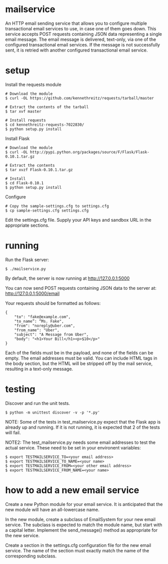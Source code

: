 mailservice
===========

An HTTP email sending service that allows you to configure multiple transactional email services to use, in case one of them goes down.  This service accepts POST requests containing JSON data representing a single email message.  The email message is delivered, text-only, via one of the configured transactional email services.  If the message is not successfully sent, it is retried with another configured transactional email service.

setup
=====

Install the requests module

```
# Download the module
$ curl -OL https://github.com/kennethreitz/requests/tarball/master

# Extract the contents of the tarball
$ tar xvf master

# Install requests
$ cd kennethreitz-requests-7022830/
$ python setup.py install
```

Install Flask

```
# Download the module
$ curl -OL http://pypi.python.org/packages/source/F/Flask/Flask-0.10.1.tar.gz

# Extract the contents
$ tar xvzf Flask-0.10.1.tar.gz

# Install
$ cd Flask-0.10.1
$ python setup.py install
```

Configure

```
# Copy the sample-settings.cfg to settings.cfg
$ cp sample-settings.cfg settings.cfg
```

Edit the settings.cfg file.  Supply your API keys and sandbox URL in the appropriate sections.


running
=======

Run the Flask server:
```
$ ./mailservice.py
```

By default, the server is now running at http://127.0.0.1:5000

You can now send POST requests containing JSON data to the server at: http://127.0.0.1:5000/email

Your requests should be formatted as follows:

    {
        "to": "fake@example.com",
        "to_name”: “Ms. Fake",
        "from": "noreply@uber.com",
        "from_name": "Uber",
        "subject": "A Message from Uber",
        "body": "<h1>Your Bill</h1><p>$10</p>"
    }

Each of the fields must be in the payload, and none of the fields can
be empty.  The email addresses must be valid.  You can include HTML
tags in the body section, but the HTML will be stripped off by the
mail service, resulting in a text-only message.


testing
=======

Discover and run the unit tests.

    $ python -m unittest discover -v -p '*.py'

NOTE: Some of the tests in test_mailservice.py expect that the Flask
app is already up and running.  If it is not running, it is expected
that 2 of the tests will fail.

NOTE2: The test_mailservice.py needs some email addresses to test the
actual service.  These need to be set in your environent variables:

    $ export TESTMAILSERVICE_TO=<your email address>
    $ export TESTMAILSERVICE_TO_NAME=<your name>
    $ export TESTMAILSERVICE_FROM=<your other email address>
    $ export TESTMAILSERVICE_FROM_NAME=<your name>


how to add a new email service
==============================

Create a new Python module for your email service.  It is
anticipated that the new module will have an all-lowercase name.

In the new module, create a subclass of EmailSystem for your new
email service.  The subclass is expected to match the module name, but
start with a capital letter.  Implement the send_message() method as
appropriate for the new service.

Create a section in the settings.cfg configuration file for the new
email service.  The name of the section must exactly match the name of
the corresponding subclass.

